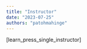 ```yaml
---
title: "Instructor"
date: "2023-07-25"
authors: "patohmahinge"
---
```


\[learn\_press\_single\_instructor\]
